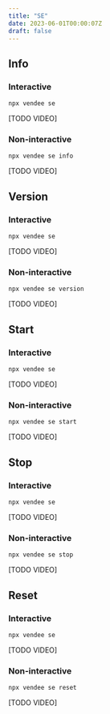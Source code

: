 ```yaml
---
title: "SE"
date: 2023-06-01T00:00:07Z
draft: false
---
```


## Info

### Interactive

```shell
npx vendee se
```

[TODO VIDEO]

### Non-interactive

```shell
npx vendee se info
```

[TODO VIDEO]

## Version

### Interactive

```shell
npx vendee se
```

[TODO VIDEO]

### Non-interactive

```shell
npx vendee se version
```

[TODO VIDEO]

## Start

### Interactive

```shell
npx vendee se
```

[TODO VIDEO]

### Non-interactive

```shell
npx vendee se start
```

[TODO VIDEO]

## Stop

### Interactive

```shell
npx vendee se
```

[TODO VIDEO]

### Non-interactive

```shell
npx vendee se stop
```

[TODO VIDEO]

## Reset

### Interactive

```shell
npx vendee se
```

[TODO VIDEO]

### Non-interactive

```shell
npx vendee se reset
```

[TODO VIDEO]